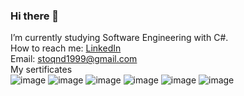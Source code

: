 ### Hi there 👋
I’m currently studying Software Engineering with C#.\
How to reach me: [LinkedIn](https://www.linkedin.com/in/stoyan-dimitrov-70487a248/)\
Email: stoqnd1999@gmail.com \
My sertificates\
![image](https://user-images.githubusercontent.com/101105832/184683259-bc9d2124-2c7a-4962-b86f-a9b24a5fb744.png)
![image](https://user-images.githubusercontent.com/101105832/184683441-2db55270-60d4-4df2-9d69-2727afe7d0b4.png)
![image](https://user-images.githubusercontent.com/101105832/184683506-78545966-7476-4e37-8d46-e661f4acb34d.png)
![image](https://user-images.githubusercontent.com/101105832/184683524-4da1d3cd-834b-463e-8246-90e6a42c736a.png)
![image](https://user-images.githubusercontent.com/101105832/184683542-3c433230-01e3-49b8-b7f9-aa7a33ea9668.png)
![image](https://user-images.githubusercontent.com/101105832/184683563-b69ae30a-9fc0-43f9-b982-19064f60ee34.png)

